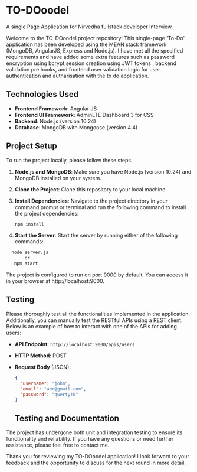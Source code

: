 # TO-DOoodel

A single Page Application for Nirvedha fullstack developer Interview.

Welcome to the TO-DOoodel project repository! This single-page 'To-Do' application has been developed using the MEAN stack framework (MongoDB, AngularJS, Express and Node.js). I have met all the specified requirements and have added some extra features such as password encryption using bcrypt,session creation using JWT tokens ,  backend validation pre hooks, and frontend user validation logic for user authentication and autharisation with the to do application.

## Technologies Used

- **Frontend Framework**: Angular JS
- **Frontend UI Framework**: AdminLTE Dashboard 3 for CSS
- **Backend**: Node.js (version 10.24)
- **Database**: MongoDB with Mongoose (version 4.4)

## Project Setup

To run the project locally, please follow these steps:

1. **Node.js and MongoDB**: Make sure you have Node.js (version 10.24) and MongoDB installed on your system.

2. **Clone the Project**: Clone this repository to your local machine.

3. **Install Dependencies**: Navigate to the project directory in your command prompt or terminal and run the following command to install the project dependencies:

   ```bash
   npm install
   ```
4. **Start the Server**: Start the server by running either of the following commands:
 ```bash
   node server.js
        or
    npm start
   ```
The project is configured to run on port 9000 by default. You can access it in your browser at http://localhost:9000.

## Testing

Please thoroughly test all the functionalities implemented in the application. Additionally, you can manually test the RESTful APIs using a REST client. Below is an example of how to interact with one of the APIs for adding users:

- **API Endpoint**: `http://localhost:9000/apis/users`
- **HTTP Method**: POST
- **Request Body** (JSON):
  
  ```json
  {
    "username": "john",
    "email": "abc@gmail.com",
    "password": "qwerty!0"
  }
  ```

  ## Testing and Documentation

The project has undergone both unit and integration testing to ensure its functionality and reliability. If you have any questions or need further assistance, please feel free to contact me.

Thank you for reviewing my TO-DOoodel application! I look forward to your feedback and the opportunity to discuss for the next round in more detail.

